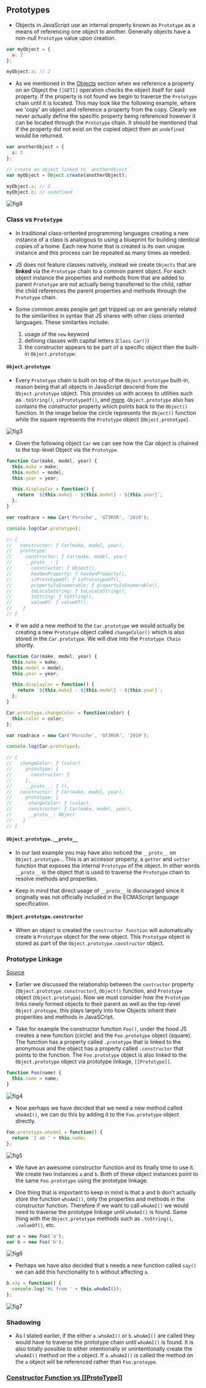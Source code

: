 ## Prototypes

- Objects in JavaScript use an internal property known as `Prototype` as a means of referencing one object to another. Generally objects have a non-null `Prototype` value upon creation.

```js
var myObject = {
  a: 2
};

myObject.a; // 2
```

- As we mentioned in the [Objects](Part-2-Context-Objects-Prototypes/Objects.md) section when we reference a property on an Object the `[[GET]]` operation checks the object itself for said property. If the property is not found we begin to traverse the `Prototype` chain until it is located. This may look like the following example, where we 'copy' an object and reference a property from the copy. Clearly we never actually define the specific property being referenced however it can be located through the `Prototype` chain. It should be mentioned that if the property did not exist on the copied object then an `undefined` would be returned.

```js
var anotherObject = {
  a: 2
};

// create an object linked to `anotherObject`
var myObject = Object.create(anotherObject);

myObject.a; // 2
myObject.b; // undefined
```

![fig8](/Part-2-Context-Objects-Prototypes/images/fig8.png)

### Class vs `Prototype`

- In traditional class-oritented programming languages creating a new instance of a class is analogous to using a blueprint for building identical copies of a home. Each new home that is created is its own unique instance and this process can be repeated as many times as needed.

- JS does not feature classes natively, instead we create `Objects` that are **linked** via the `Prototype` chain to a common parent object. For each object instance the properties and methods from that are added to parent `Prototype` are not actually being transferred to the child, rather the child references the parent properties and methods through the `Prototype` chain.

- Some common areas people get get tripped up on are generally related to the similarities in syntax that JS shares with other class oriented languages. These similarties include:

  1. usage of the `new` keyword
  2. defining classes with capital letters (`Class Car()`)
  3. the constructor appears to be part of a specific object then the built-in `Object.prototype`:

#### `Object.prototype`

- Every `Prototype` chain is built on top of the `Object.prototype` built-in, reason being that all objects in JavaScript descend from the `Object.prototype` object. This provides us with access to utilities such as `.toString()`, `isPrototypeOf()`, and [more](https://developer.mozilla.org/en-US/docs/Web/JavaScript/Reference/Global_Objects/Object/prototype). `Object.prototype` also has contains the constructor property which points back to the `Object()` function. In the image below the circle represents the `Object()` function while the square represents the `Prototype` object (`Object.prototype`).

![fig3](/Part-2-Context-Objects-Prototypes/images/fig3.png)

- Given the following object `Car` we can see how the Car object is chained to the top-level Object via the `Prototype`.

```js
function Car(make, model, year) {
  this.make = make;
  this.model = model;
  this.year = year;

  this.displayCar = function() {
    return `${this.make} - ${this.model} - ${this.year}`;
  };
}

var roadrace = new Car('Porsche', 'GT3RSR', '2019');

console.log(Car.prototype);

// {
//   constructor: ƒ Car(make, model, year),
//   prototype:
//     constructor: ƒ Car(make, model, year)
//     __proto__: {
//       constructor: ƒ Object(),
//       hasOwnProperty: ƒ hasOwnProperty(),
//       isPrototypeOf: ƒ isPrototypeOf(),
//       propertyIsEnumerable: ƒ propertyIsEnumerable(),
//       toLocaleString: ƒ toLocaleString(),
//       toString: ƒ toString(),
//       valueOf: ƒ valueOf(),
//    }
// }
```

- If we add a new method to the `Car.prototype` we would actually be creating a new `Prototype` object called `changeColor()` which is also stored in the `Car.prototype`. We will dive into the `Prototype Chain` shortly.

```js
function Car(make, model, year) {
  this.make = make;
  this.model = model;
  this.year = year;

  this.displayCar = function() {
    return `${this.make} - ${this.model} - ${this.year}`;
  };
}

Car.prototype.changeColor = function(color) {
  this.color = color;
};

var roadrace = new Car('Porsche', 'GT3RSR', '2019');

console.log(Car.prototype);

// {
//   changeColor: ƒ (color)
//     prototype: {
//       constructor: ƒ
//     },
//     __proto__: ƒ (),
//   constructor: ƒ Car(make, model, year),
//     prototype: {
//      changeColor: ƒ (color),
//      constructor: ƒ Car(make, model, year),
//      __proto__: Object
//    }
// }
```

#### `Object.prototype.__proto__`

- In our last example you may have also noticed the `__proto__` on `Object.prototype.`. This is an accessor property, a `getter` and `setter` function that exposes the internal `Prototype` of the object. In other words `__proto__` is the object that is used to traverse the `Prototype` chain to resolve methods and properties.

- Keep in mind that direct usage of `__proto__` is discouraged since it originally was not officially included in the ECMAScript language specification.

#### `Object.prototype.constructor`

- When an object is created the `constructor function` will automatically create a `Prototype` object for the new object. This `Prototype` object is stored as part of the `Object.prototype.constructor` object.

### Prototype Linkage

[Source](http://www.javascripttutorial.net/javascript-prototype/)

- Earlier we discussed the relationship between the `contructor` property (`Object.prototype.constructor`), `Object()` function, and `Prototype` object (`Object.prototype`). Now we must consider how the `Prototype` links newly formed objects to their parent as well as the top-level `Object.protoype`, this plays largely into how Objects inherit their properities and methods in JavaSCript.

- Take for example the constructor function `Foo()`, under the hood JS creates a new function (circle) and the `Foo.prototype` object (square). The function has a property called `.prototype` that is linked to the anonymous and the object has a property called `.constructor` that points to the function. The `Foo.prototype` object is also linked to the `Object.prototype` object via prototype linkage, `[[Prototype]]`.

```js
function Foo(name) {
  this.name = name;
}
```

![fig4](/Part-2-Context-Objects-Prototypes/images/fig4.png)

- Now perhaps we have decided that we need a new method called `whoAmI()`, we can do this by adding it to the `Foo.prototype` object directly.

```js
Foo.prototype.whoAmI = function() {
  return 'I am ' + this.name;
};
```

![fig5](/Part-2-Context-Objects-Prototypes/images/fig5.png)

- We have an awesome constructor function and its finally time to use it. We create two instances `a` and `b`. Both of these object instances point to the same `Foo.prototype` using the prototype linkage.

- One thing that is important to keep in mind is that a and b don't actually store the function `whoAmI()`, only the properties and methods in the constructor function. Therefore if we want to call `whoAmI()` we would need to traverse the prototype linkage until `whoAmI()` is found. Same thing with the `Object.prototype` methods such as `.toString()`, `.valueOf()`, etc.

```js
var a = new Foo('a');
var b = new Foo('b');
```

![fig6](/Part-2-Context-Objects-Prototypes/images/fig6.png)

- Perhaps we have also decided that `b` needs a new function called `say()` we can add this functionality to `b` without affecting `a`.

```js
b.say = function() {
  console.log('Hi from ' + this.whoAmI());
};
```

![fig7](/Part-2-Context-Objects-Prototypes/images/fig7.png)

### Shadowing

- As I stated earlier, if the either `a.whoAmI()` or `b.whoAmI()` are called they would have to traverse the prototype chain until `whoAmI()` is found. It is also totally possible to either intentionally or unintentionally create the `whoAmI()` method on the `a` object. If `a.whoAmI()` is called the method on the `a` object will be referenced rather than `Foo.protoype`.

### [Constructor Function vs [[ProtoType]]](https://www.thecodeship.com/web-development/methods-within-constructor-vs-prototype-in-javascript/)

